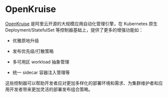 # OpenKruise

[OpenKruise](http://openkruise.io/) 是阿里云开源的大规模应用自动化管理引擎，在 Kubernetes 原生 Deployment/StatefulSet 等控制器基础上，提供了更多的增强功能如：

- 优雅原地升级

- 发布优先级/打散策略

- 多可用区 workload 抽象管理

- 统一 sidecar 容器注入管理等

这些控制器可以帮助开发者应对更加多样化的部署环境和需求、为集群维护者和应用开发者带来更加灵活的部署发布组合策略。